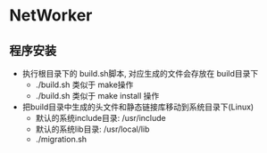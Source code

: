 # NetWorker
## 程序安装
- 执行根目录下的 build.sh脚本, 对应生成的文件会存放在 build目录下
  - ./build.sh 类似于 make操作
  - ./build.sh 类似于 make install 操作
- 把build目录中生成的头文件和静态链接库移动到系统目录下(Linux)
  - 默认的系统include目录: /usr/include
  - 默认的系统lib目录: /usr/local/lib
  - ./migration.sh
